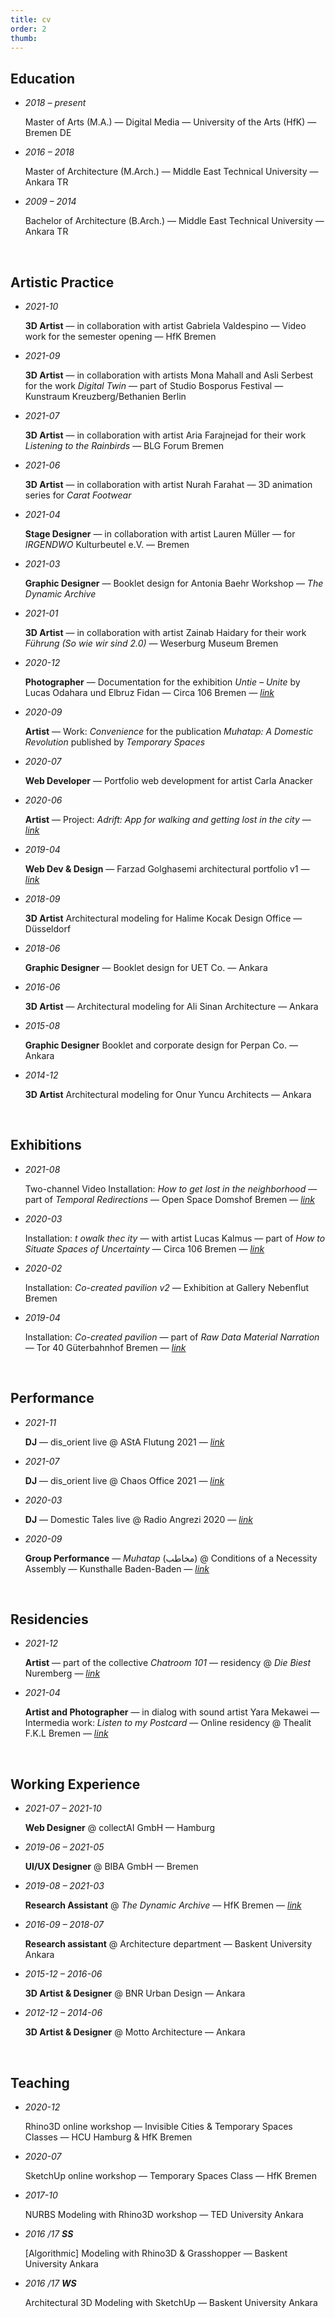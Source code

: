 ```yaml
---
title: cv
order: 2
thumb:
---
```


## Education

- *2018 – present* <p>Master of Arts (M.A.) — Digital Media — University of the Arts (HfK) — Bremen DE</p>
- *2016 – 2018*	<p>Master of Architecture (M.Arch.) — Middle East Technical University — Ankara TR</p>
- *2009 – 2014*	<p>Bachelor of Architecture (B.Arch.) — Middle East Technical University — Ankara TR</p>

<br>

## Artistic Practice

- *2021-10* <p>**3D Artist** — in collaboration with artist Gabriela Valdespino — Video work for the semester opening — HfK Bremen</p>
- *2021-09* <p>**3D Artist** — in collaboration with artists Mona Mahall and Asli Serbest for the work *Digital Twin* — part of Studio Bosporus Festival — Kunstraum Kreuzberg/Bethanien Berlin</p>
- *2021-07*	<p>**3D Artist** — in collaboration with artist Aria Farajnejad for their work *Listening to the Rainbirds* — BLG Forum Bremen</p>
- *2021-06*	<p>**3D Artist** — in collaboration with artist Nurah Farahat — 3D animation series for *Carat Footwear*</p>
- *2021-04*	<p>**Stage Designer** — in collaboration with artist Lauren Müller — for *IRGENDWO* Kulturbeutel e.V. — Bremen</p>
- *2021-03* <p>**Graphic Designer** — Booklet design for Antonia Baehr Workshop — *The Dynamic Archive*</p>
- *2021-01* <p>**3D Artist** — in collaboration with artist Zainab Haidary for their work *Führung (So wie wir sind 2.0)* — Weserburg Museum Bremen</p>
- *2020-12* <p>**Photographer** — Documentation for the exhibition *Untie – Unite* by Lucas Odahara und Elbruz Fidan — Circa 106 Bremen — *[link](https://circa106.info/version-room/untie-unite/)*</p>
- *2020-09* <p>**Artist** — Work: *Convenience* for the publication *Muhatap: A Domestic Revolution* published by *Temporary Spaces* </p>
- *2020-07* <p>**Web Developer** — Portfolio web development for artist Carla Anacker</p>
- *2020-06* <p>**Artist** — Project: *Adrift: App for walking and getting lost in the city* — *[link](https://adrift.city/)*</p>
- *2019-04* <p>**Web Dev & Design** — Farzad Golghasemi architectural portfolio v1 — *[link](https://farzadgo.github.io/v1)*</p>
- *2018-09* <p>**3D Artist** Architectural modeling for Halime Kocak Design Office — Düsseldorf </p>
- *2018-06* <p>**Graphic Designer** — Booklet design for UET Co. — Ankara</p>
- *2016-06* <p>**3D Artist** — Architectural modeling for Ali Sinan Architecture — Ankara</p>
- *2015-08* <p>**Graphic Designer** Booklet and corporate design for Perpan Co. — Ankara</p>
- *2014-12* <p>**3D Artist** Architectural modeling for Onur Yuncu Architects — Ankara</p>

<br>

## Exhibitions

- *2021-08* <p>Two-channel Video Installation: *How to get lost in the neighborhood* — part of *Temporal Redirections* — Open Space Domshof Bremen — *[link](https://influencerstaubenheim.de/kalender/kunst-design/delay-2.html)*</p>
- *2020-03* <p>Installation: *t owalk thec ity* — with artist Lucas Kalmus — part of *How to Situate Spaces of Uncertainty* — Circa 106 Bremen — *[link](https://circa106.info/exhibitions/spaces-of-uncertainty/)*</p>
- *2020-02* <p>Installation: *Co-created pavilion v2* — Exhibition at Gallery Nebenflut Bremen</p>
- *2019-04* <p>Installation: *Co-created pavilion* — part of *Raw Data Material Narration* — Tor 40 Güterbahnhof Bremen — *[link](http://raw-data-material-narration.digitalmedia-bremen.de/)*</p>

<br>

## Performance

- *2021-11* <p>**DJ** — dis&#x5f;orient live @ AStA Flutung 2021 — *[link](https://pretix.eu/hfkasta/FLUTUNG/)*</p>
- *2021-07* <p>**DJ** — dis&#x5f;orient live @ Chaos Office 2021 — *[link](https://soundcloud.com/dis_orient/chaos-office-2021)*</p>
- *2020-03* <p>**DJ** — Domestic Tales live @ Radio Angrezi 2020 — *[link](https://soundcloud.com/dis_orient/domestic-tales)*</p>
- *2020-09* <p>**Group Performance** — *Muhatap* (مخاطب) @ Conditions of a Necessity Assembly — Kunsthalle Baden-Baden  — *[link](https://conditionsofanecessity.net/)*</p>

<!-- chaos-office-2021 -->
<br>

## Residencies

- *2021-12* <p>**Artist** — part of the collective *Chatroom 101* — residency @ *Die Biest* Nuremberg — *[link](https://www.instagram.com/die.biest/)*</p>
- *2021-04*	<p>**Artist and Photographer** — in dialog with sound artist Yara Mekawei — Intermedia work: *Listen to my Postcard* — Online residency @ Thealit F.K.L Bremen — *[link](https://www.thealit.de/lab/coapparation/en/listen-to-my-postcard)*</p>

<br>

## Working Experience

- *2021-07 – 2021-10* <p>**Web Designer** @ collectAI GmbH — Hamburg</p>
- *2019-06 – 2021-05* <p>**UI/UX Designer** @ BIBA GmbH — Bremen</p>
- *2019-08 – 2021-03* <p>**Research Assistant** @ *The Dynamic Archive* — HfK Bremen — *[link](https://thedynamicarchive.net/page/about)*</p>
- *2016-09 – 2018-07* <p>**Research assistant** @ Architecture department — Baskent University Ankara</p>
- *2015-12 – 2016-06* <p>**3D Artist & Designer** @ BNR Urban Design — Ankara</p>
- *2012-12 – 2014-06* <p>**3D Artist & Designer** @ Motto Architecture — Ankara</p>

<br>

## Teaching

- *2020-12* <p>Rhino3D online workshop — Invisible Cities & Temporary Spaces Classes — HCU Hamburg & HfK Bremen</p>
- *2020-07* <p>SketchUp online workshop — Temporary Spaces Class — HfK Bremen</p>
- *2017-10* <p>NURBS Modeling with Rhino3D workshop — TED University Ankara</p>
- *2016 /17 __SS__*	<p>[Algorithmic] Modeling with Rhino3D & Grasshopper — Baskent University Ankara</p>
- *2016 /17 __WS__*	<p>Architectural 3D Modeling with SketchUp — Baskent University Ankara</p>
